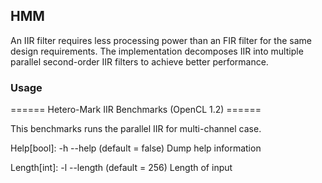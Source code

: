## HMM

An IIR filter requires less processing
power than an FIR filter for
the same design requirements. The implementation decomposes
IIR into multiple parallel second-order IIR filters to achieve better
performance.

### Usage

====== Hetero-Mark IIR Benchmarks (OpenCL 1.2) ======

This benchmarks runs the parallel IIR for multi-channel case.

Help[bool]: -h --help (default = false)
  Dump help information

Length[int]: -l --length (default = 256)
  Length of input
